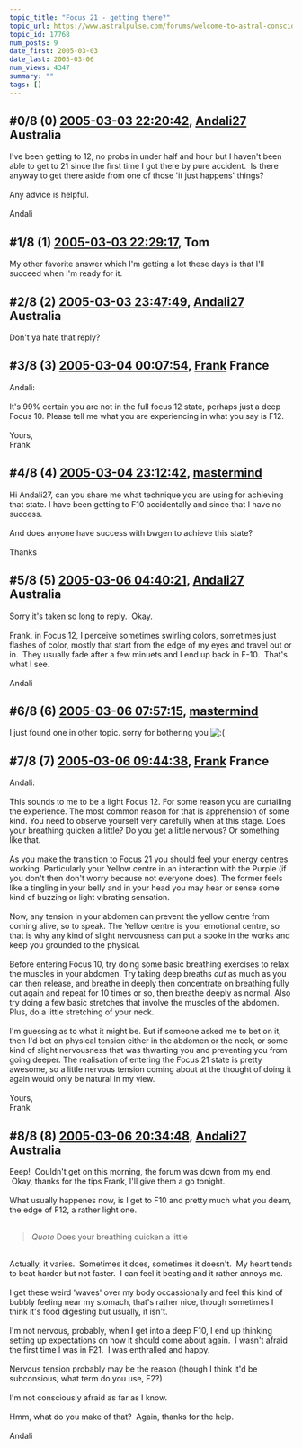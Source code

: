 ```yaml
---
topic_title: "Focus 21 - getting there?"
topic_url: https://www.astralpulse.com/forums/welcome-to-astral-consciousness!/focus-21-getting-there
topic_id: 17768
num_posts: 9
date_first: 2005-03-03
date_last: 2005-03-06
num_views: 4347
summary: ""
tags: []
---
```


## \#0/8 (0) [2005-03-03 22:20:42](https://www.astralpulse.com/forums/index.php?msg=153706), [Andali27](https://www.astralpulse.com/forums/profile/?u=6413) Australia ##
<section>
I've been getting to 12, no probs in under half and hour but I haven't been able to get to 21 since the first time I got there by pure accident.  Is there anyway to get there aside from one of those 'it just happens' things?
<br>
<br>
Any advice is helpful.
<br>
<br>
Andali
</section>

## \#1/8 (1) [2005-03-03 22:29:17](https://www.astralpulse.com/forums/index.php?msg=153707), Tom  ##
<section>
My other favorite answer which I'm getting a lot these days is that I'll succeed when I'm ready for it.
</section>

## \#2/8 (2) [2005-03-03 23:47:49](https://www.astralpulse.com/forums/index.php?msg=153718), [Andali27](https://www.astralpulse.com/forums/profile/?u=6413) Australia ##
<section>
Don't ya hate that reply?
</section>

## \#3/8 (3) [2005-03-04 00:07:54](https://www.astralpulse.com/forums/index.php?msg=153723), [Frank](https://www.astralpulse.com/forums/profile/?u=359) France ##
<section>
Andali:
<br>
<br>
It's 99% certain you are not in the full focus 12 state, perhaps just a deep Focus 10. Please tell me what you are experiencing in what you say is F12.
<br>
<br>
Yours,
<br>
Frank
</section>

## \#4/8 (4) [2005-03-04 23:12:42](https://www.astralpulse.com/forums/index.php?msg=153924), [mastermind](https://www.astralpulse.com/forums/profile/?u=8425)  ##
<section>
Hi Andali27, can you share me what technique you are using for achieving that state. I have been getting to F10 accidentally and since that I have no success.
<br>
<br>
And does anyone have success with bwgen to achieve this state?
<br>
<br>
Thanks
</section>

## \#5/8 (5) [2005-03-06 04:40:21](https://www.astralpulse.com/forums/index.php?msg=154186), [Andali27](https://www.astralpulse.com/forums/profile/?u=6413) Australia ##
<section>
Sorry it's taken so long to reply.  Okay.
<br>
<br>
Frank, in Focus 12, I perceive sometimes swirling colors, sometimes just flashes of color, mostly that start from the edge of my eyes and travel out or in.  They usually fade after a few minuets and I end up back in F-10.  That's what I see.
<br>
<br>
Andali
</section>

## \#6/8 (6) [2005-03-06 07:57:15](https://www.astralpulse.com/forums/index.php?msg=154197), [mastermind](https://www.astralpulse.com/forums/profile/?u=8425)  ##
<section>
I just found one in other topic. sorry for bothering you
<img alt=":(" class="smiley" src="https://www.astralpulse.com/forums/Smileys/fugue/sad.png" title="Sad"/>
</section>

## \#7/8 (7) [2005-03-06 09:44:38](https://www.astralpulse.com/forums/index.php?msg=154210), [Frank](https://www.astralpulse.com/forums/profile/?u=359) France ##
<section>
Andali:
<br>
<br>
This sounds to me to be a light Focus 12. For some reason you are curtailing the experience. The most common reason for that is apprehension of some kind. You need to observe yourself very carefully when at this stage. Does your breathing quicken a little? Do you get a little nervous? Or something like that.
<br>
<br>
As you make the transition to Focus 21 you should feel your energy centres working. Particularly your Yellow centre in an interaction with the Purple (if you don't then don't worry because not everyone does). The former feels like a tingling in your belly and in your head you may hear or sense some kind of buzzing or light vibrating sensation.
<br>
<br>
Now, any tension in your abdomen can prevent the yellow centre from coming alive, so to speak. The Yellow centre is your emotional centre, so that is why any kind of slight nervousness can put a spoke in the works and keep you grounded to the physical.
<br>
<br>
Before entering Focus 10, try doing some basic breathing exercises to relax the muscles in your abdomen. Try taking deep breaths
<i>
 out
</i>
as much as you can then release, and breathe in deeply then concentrate on breathing fully out again and repeat for 10 times or so, then breathe deeply as normal. Also try doing a few basic stretches that involve the muscles of the abdomen. Plus, do a little stretching of your neck.
<br>
<br>
I'm guessing as to what it might be. But if someone asked me to bet on it, then I'd bet on physical tension either in the abdomen or the neck, or some kind of slight nervousness that was thwarting you and preventing you from going deeper. The realisation of entering the Focus 21 state is pretty awesome, so a little nervous tension coming about at the thought of doing it again would only be natural in my view.
<br>
<br>
Yours,
<br>
Frank
</section>

## \#8/8 (8) [2005-03-06 20:34:48](https://www.astralpulse.com/forums/index.php?msg=154276), [Andali27](https://www.astralpulse.com/forums/profile/?u=6413) Australia ##
<section>
Eeep!  Couldn't get on this morning, the forum was down from my end.  Okay, thanks for the tips Frank, I'll give them a go tonight.
<br>
<br>
What usually happenes now, is I get to F10 and pretty much what you deam, the edge of F12, a rather light one.
<br>
<br>
<blockquote class="bbc_standard_quote">
 <cite>
  Quote
 </cite>
 Does your breathing quicken a little
</blockquote>
<br>
Actually, it varies.  Sometimes it does, sometimes it doesn't.  My heart tends to beat harder but not faster.  I can feel it beating and it rather annoys me.
<br>
<br>
I get these weird 'waves' over my body occassionally and feel this kind of bubbly feeling near my stomach, that's rather nice, though sometimes I think it's food digesting but usually, it isn't.
<br>
<br>
I'm not nervous, probably, when I get into a deep F10, I end up thinking setting up expectations on how it should come about again.  I wasn't afraid the first time I was in F21.  I was enthralled and happy.
<br>
<br>
Nervous tension probably may be the reason (though I think it'd be subconsious, what term do you use, F2?)
<br>
<br>
I'm not consciously afraid as far as I know.
<br>
<br>
Hmm, what do you make of that?  Again, thanks for the help.
<br>
<br>
Andali
</section>